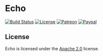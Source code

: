 # Echo

[![Build Status](https://api.travis-ci.com/LXGaming/Echo.svg?branch=master)](https://travis-ci.com/LXGaming/Echo)
[![License](https://lxgaming.github.io/badges/License-Apache%202.0-blue.svg)](https://www.apache.org/licenses/LICENSE-2.0)
[![Patreon](https://lxgaming.github.io/badges/Patreon-donate-yellow.svg)](https://www.patreon.com/lxgaming)
[![Paypal](https://lxgaming.github.io/badges/Paypal-donate-yellow.svg)](https://www.paypal.com/cgi-bin/webscr?cmd=_s-xclick&hosted_button_id=CZUUA6LE7YS44&item_name=Echo+(from+GitHub.com))

## License
Echo is licensed under the [Apache 2.0](https://www.apache.org/licenses/LICENSE-2.0) license.